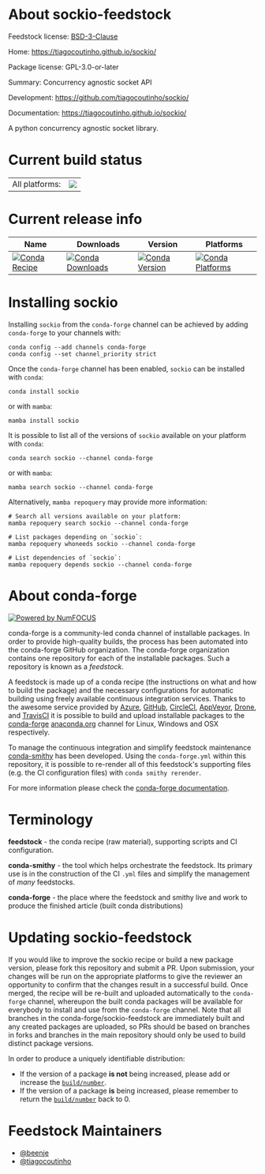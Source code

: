 About sockio-feedstock
======================

Feedstock license: [BSD-3-Clause](https://github.com/conda-forge/sockio-feedstock/blob/main/LICENSE.txt)

Home: https://tiagocoutinho.github.io/sockio/

Package license: GPL-3.0-or-later

Summary: Concurrency agnostic socket API

Development: https://github.com/tiagocoutinho/sockio/

Documentation: https://tiagocoutinho.github.io/sockio/

A python concurrency agnostic socket library.


Current build status
====================


<table><tr><td>All platforms:</td>
    <td>
      <a href="https://dev.azure.com/conda-forge/feedstock-builds/_build/latest?definitionId=12523&branchName=main">
        <img src="https://dev.azure.com/conda-forge/feedstock-builds/_apis/build/status/sockio-feedstock?branchName=main">
      </a>
    </td>
  </tr>
</table>

Current release info
====================

| Name | Downloads | Version | Platforms |
| --- | --- | --- | --- |
| [![Conda Recipe](https://img.shields.io/badge/recipe-sockio-green.svg)](https://anaconda.org/conda-forge/sockio) | [![Conda Downloads](https://img.shields.io/conda/dn/conda-forge/sockio.svg)](https://anaconda.org/conda-forge/sockio) | [![Conda Version](https://img.shields.io/conda/vn/conda-forge/sockio.svg)](https://anaconda.org/conda-forge/sockio) | [![Conda Platforms](https://img.shields.io/conda/pn/conda-forge/sockio.svg)](https://anaconda.org/conda-forge/sockio) |

Installing sockio
=================

Installing `sockio` from the `conda-forge` channel can be achieved by adding `conda-forge` to your channels with:

```
conda config --add channels conda-forge
conda config --set channel_priority strict
```

Once the `conda-forge` channel has been enabled, `sockio` can be installed with `conda`:

```
conda install sockio
```

or with `mamba`:

```
mamba install sockio
```

It is possible to list all of the versions of `sockio` available on your platform with `conda`:

```
conda search sockio --channel conda-forge
```

or with `mamba`:

```
mamba search sockio --channel conda-forge
```

Alternatively, `mamba repoquery` may provide more information:

```
# Search all versions available on your platform:
mamba repoquery search sockio --channel conda-forge

# List packages depending on `sockio`:
mamba repoquery whoneeds sockio --channel conda-forge

# List dependencies of `sockio`:
mamba repoquery depends sockio --channel conda-forge
```


About conda-forge
=================

[![Powered by
NumFOCUS](https://img.shields.io/badge/powered%20by-NumFOCUS-orange.svg?style=flat&colorA=E1523D&colorB=007D8A)](https://numfocus.org)

conda-forge is a community-led conda channel of installable packages.
In order to provide high-quality builds, the process has been automated into the
conda-forge GitHub organization. The conda-forge organization contains one repository
for each of the installable packages. Such a repository is known as a *feedstock*.

A feedstock is made up of a conda recipe (the instructions on what and how to build
the package) and the necessary configurations for automatic building using freely
available continuous integration services. Thanks to the awesome service provided by
[Azure](https://azure.microsoft.com/en-us/services/devops/), [GitHub](https://github.com/),
[CircleCI](https://circleci.com/), [AppVeyor](https://www.appveyor.com/),
[Drone](https://cloud.drone.io/welcome), and [TravisCI](https://travis-ci.com/)
it is possible to build and upload installable packages to the
[conda-forge](https://anaconda.org/conda-forge) [anaconda.org](https://anaconda.org/)
channel for Linux, Windows and OSX respectively.

To manage the continuous integration and simplify feedstock maintenance
[conda-smithy](https://github.com/conda-forge/conda-smithy) has been developed.
Using the ``conda-forge.yml`` within this repository, it is possible to re-render all of
this feedstock's supporting files (e.g. the CI configuration files) with ``conda smithy rerender``.

For more information please check the [conda-forge documentation](https://conda-forge.org/docs/).

Terminology
===========

**feedstock** - the conda recipe (raw material), supporting scripts and CI configuration.

**conda-smithy** - the tool which helps orchestrate the feedstock.
                   Its primary use is in the construction of the CI ``.yml`` files
                   and simplify the management of *many* feedstocks.

**conda-forge** - the place where the feedstock and smithy live and work to
                  produce the finished article (built conda distributions)


Updating sockio-feedstock
=========================

If you would like to improve the sockio recipe or build a new
package version, please fork this repository and submit a PR. Upon submission,
your changes will be run on the appropriate platforms to give the reviewer an
opportunity to confirm that the changes result in a successful build. Once
merged, the recipe will be re-built and uploaded automatically to the
`conda-forge` channel, whereupon the built conda packages will be available for
everybody to install and use from the `conda-forge` channel.
Note that all branches in the conda-forge/sockio-feedstock are
immediately built and any created packages are uploaded, so PRs should be based
on branches in forks and branches in the main repository should only be used to
build distinct package versions.

In order to produce a uniquely identifiable distribution:
 * If the version of a package **is not** being increased, please add or increase
   the [``build/number``](https://docs.conda.io/projects/conda-build/en/latest/resources/define-metadata.html#build-number-and-string).
 * If the version of a package **is** being increased, please remember to return
   the [``build/number``](https://docs.conda.io/projects/conda-build/en/latest/resources/define-metadata.html#build-number-and-string)
   back to 0.

Feedstock Maintainers
=====================

* [@beenje](https://github.com/beenje/)
* [@tiagocoutinho](https://github.com/tiagocoutinho/)

